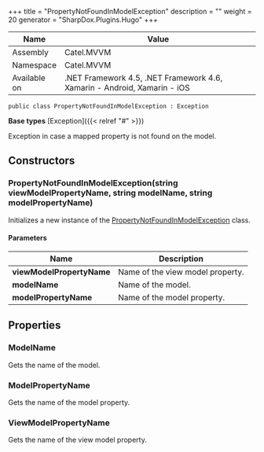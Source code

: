 

+++
title = "PropertyNotFoundInModelException" 
description = ""
weight = 20
generator = "SharpDox.Plugins.Hugo"
+++

Name|Value
---|---
Assembly|Catel.MVVM
Namespace|Catel.MVVM
Available on|.NET Framework 4.5, .NET Framework 4.6, Xamarin - Android, Xamarin - iOS

```
public class PropertyNotFoundInModelException : Exception
```

**Base types**
[Exception]({{< relref "#" >}})

Exception in case a mapped property is not found on the model.

## Constructors

### PropertyNotFoundInModelException(string viewModelPropertyName, string modelName, string modelPropertyName)

Initializes a new instance of the [PropertyNotFoundInModelException](#) class.

#### Parameters

Name|Description
---|---
**viewModelPropertyName**|Name of the view model property.
**modelName**|Name of the model.
**modelPropertyName**|Name of the model property.

## Properties

### ModelName

Gets the name of the model.

### ModelPropertyName

Gets the name of the model property.

### ViewModelPropertyName

Gets the name of the view model property.

